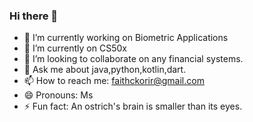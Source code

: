 ### Hi there 👋

- 🔭 I’m currently working on  Biometric Applications
- 🌱 I’m currently on CS50x
- 👯 I’m looking to collaborate on  any financial systems.
- 💬 Ask me about java,python,kotlin,dart.
- 📫 How to reach me: faithckorir@gmail.com
- 😄 Pronouns: Ms
- ⚡ Fun fact: An ostrich's brain is smaller than its eyes.

